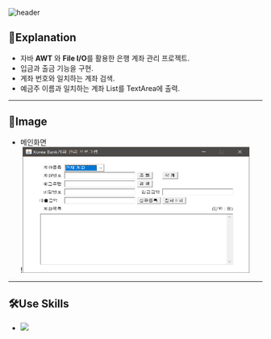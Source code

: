 ![header](https://capsule-render.vercel.app/api?text=Account Manager System&fontSize=40&fontColor=FFFFFF&color=0082FB&type=Rounded)

## 📜Explanation
* 자바 **AWT** 와 **File I/O**를 활용한 은행 계좌 관리 프로젝트.
* 입금과 출금 기능을 구현.
* 계좌 번호와 일치하는 계좌 검색.
* 예금주 이름과 일치하는 계좌 List를 TextArea에 출력.

***

## 👀Image
* 메인화면  
!<img src="./Image/Untitled.png" width="450" height="250">

***

## 🛠︎Use Skills
* <img src="https://img.shields.io/badge/JAVA-007396?style=for-the-badge&logo=OpenJDK&logoColor=FFFFFF"/></a> 

